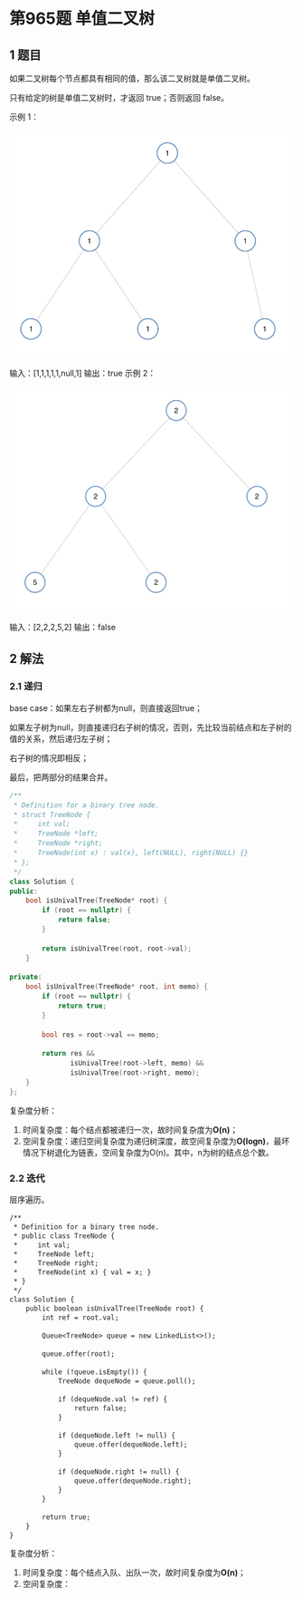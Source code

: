 # 第965题 单值二叉树

## 1 题目

如果二叉树每个节点都具有相同的值，那么该二叉树就是单值二叉树。

只有给定的树是单值二叉树时，才返回 true；否则返回 false。

示例 1：

![965-示例1](images/965-示例1.png)

输入：[1,1,1,1,1,null,1]
输出：true
示例 2：

![965-示例2](images/965-示例2.png)

输入：[2,2,2,5,2]
输出：false

## 2 解法

### 2.1 递归

base case：如果左右子树都为null，则直接返回true；

如果左子树为null，则直接递归右子树的情况，否则，先比较当前结点和左子树的值的关系，然后递归左子树；

右子树的情况即相反；

最后，把两部分的结果合并。

```c++
/**
 * Definition for a binary tree node.
 * struct TreeNode {
 *     int val;
 *     TreeNode *left;
 *     TreeNode *right;
 *     TreeNode(int x) : val(x), left(NULL), right(NULL) {}
 * };
 */
class Solution {
public:
    bool isUnivalTree(TreeNode* root) {
        if (root == nullptr) {
            return false;
        }

        return isUnivalTree(root, root->val);
    }

private:
    bool isUnivalTree(TreeNode* root, int memo) {
        if (root == nullptr) {
            return true;
        }

        bool res = root->val == memo;

        return res && 
               isUnivalTree(root->left, memo) && 
               isUnivalTree(root->right, memo);
    }
};
```

复杂度分析：

1. 时间复杂度：每个结点都被递归一次，故时间复杂度为**O(n)**；
2. 空间复杂度：递归空间复杂度为递归树深度，故空间复杂度为**O(logn)**，最坏情况下树退化为链表，空间复杂度为O(n)。其中，n为树的结点总个数。

### 2.2 迭代

层序遍历。

```
/**
 * Definition for a binary tree node.
 * public class TreeNode {
 *     int val;
 *     TreeNode left;
 *     TreeNode right;
 *     TreeNode(int x) { val = x; }
 * }
 */
class Solution {
    public boolean isUnivalTree(TreeNode root) {
        int ref = root.val;

        Queue<TreeNode> queue = new LinkedList<>();

        queue.offer(root);

        while (!queue.isEmpty()) {
            TreeNode dequeNode = queue.poll();

            if (dequeNode.val != ref) {
                return false;
            }

            if (dequeNode.left != null) {
                queue.offer(dequeNode.left);
            }

            if (dequeNode.right != null) {
                queue.offer(dequeNode.right);
            }
        }

        return true;
    }
}
```

复杂度分析：

1. 时间复杂度：每个结点入队、出队一次，故时间复杂度为**O(n)**；
2. 空间复杂度：

